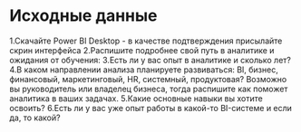 # Исходные данные

1.Скачайте Power BI Desktop - в качестве подтверждения присылайте скрин интерфейса
2.Распишите подробнее свой путь в аналитике и ожидания от обучения:
3.Есть ли у вас опыт в аналитике и сколько лет?
4.В каком направлении анализа планируете развиваться: BI, бизнес, финансовый, маркетинговый, HR, системный, продуктовая? Возможно вы руководитель или владелец бизнеса, тогда распишите как поможет аналитика в ваших задачах.
5.Какие основные навыки вы хотите освоить?
6.Есть ли у вас уже опыт работы в какой-то BI-системе и если да, то какой?

